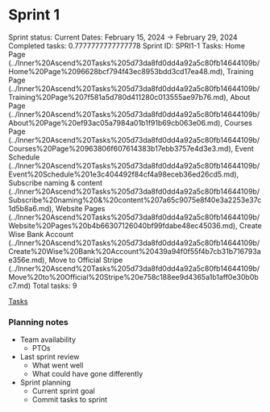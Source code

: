 # Sprint 1

Sprint status: Current
Dates: February 15, 2024 → February 29, 2024
Completed tasks: 0.7777777777777778
Sprint ID: SPRI1-1
Tasks: Home Page (../Inner%20Ascend%20Tasks%205d73da8fd0dd4a92a5c80fb14644109b/Home%20Page%2096628bcf794f43ec8953bdd3cd17ea48.md), Training Page (../Inner%20Ascend%20Tasks%205d73da8fd0dd4a92a5c80fb14644109b/Training%20Page%207f581a5d780d411280c013555ae97b76.md), About Page (../Inner%20Ascend%20Tasks%205d73da8fd0dd4a92a5c80fb14644109b/About%20Page%20ef93ac05a7984a01b1f91b69cb063e06.md), Courses Page (../Inner%20Ascend%20Tasks%205d73da8fd0dd4a92a5c80fb14644109b/Courses%20Page%20963806f607614383b17ebb3757e4d3e3.md), Event Schedule (../Inner%20Ascend%20Tasks%205d73da8fd0dd4a92a5c80fb14644109b/Event%20Schedule%201e3c404492f84cf4a98eceb36ed26cd5.md), Subscribe naming & content (../Inner%20Ascend%20Tasks%205d73da8fd0dd4a92a5c80fb14644109b/Subscribe%20naming%20&%20content%207a65c9075e8f40e3a2253e37c1d5b8a6.md), Website Pages (../Inner%20Ascend%20Tasks%205d73da8fd0dd4a92a5c80fb14644109b/Website%20Pages%20b4b66307126040bf99fdabe48ec45036.md), Create Wise Bank Account (../Inner%20Ascend%20Tasks%205d73da8fd0dd4a92a5c80fb14644109b/Create%20Wise%20Bank%20Account%20439a94f0f55f4b7cb31b716793ae356e.md), Move to Official Stripe (../Inner%20Ascend%20Tasks%205d73da8fd0dd4a92a5c80fb14644109b/Move%20to%20Official%20Stripe%20e758c188ee9d4365a1b1aff0e30b0bc7.md)
Total tasks: 9

[Tasks](Sprint%201%203949944ab60043fb8d59f188dd705af2/Tasks%20942212dc7d6b443791555cc06fd66552.csv)

### **Planning notes**

- Team availability
    - PTOs
- Last sprint review
    - What went well
    - What could have gone differently
- Sprint planning
    - Current sprint goal
    - Commit tasks to sprint